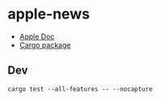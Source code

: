 # apple-news

* [Apple Doc](https://developer.apple.com/documentation/apple_news)
* [Cargo package](https://crates.io/crates/apple-news)

## Dev

```
cargo test --all-features -- --nocapture
```
